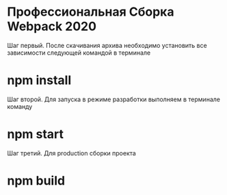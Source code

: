 # Профессиональная Сборка Webpack 2020

Шаг первый. После скачивания архива необходимо установить все зависимости следующей командой в терминале

# npm install

Шаг второй. Для запуска в режиме разработки выполняем в терминале команду

# npm start

Шаг третий. Для production сборки проекта

# npm build
